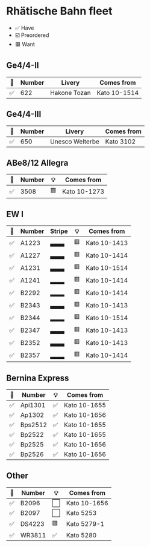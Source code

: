 # Rhätische Bahn fleet

* ✅ Have
* ☑️ Preordered
* 🟥 Want

## Ge4/4-II

🧰 | Number | Livery | Comes from
--- | --- | --- | ---
✅ | 622 | Hakone Tozan | Kato 10-1514

## Ge4/4-III

🧰 | Number | Livery | Comes from
--- | --- | --- | ---
✅ | 650 | Unesco Welterbe | Kato 3102

## ABe8/12 Allegra

🧰 | Number | 💡 | Comes from
--- | --- | --- | ---
✅ | 3508 | 🟥 | Kato 10-1273

## EW I

🧰 | Number | Stripe | 💡 | Comes from
--- | --- | --- | --- | ---
✅ | A1223 | <strong title="thick">▃▃▃</strong> | 🟥 | Kato 10-1413
✅ | A1227 | <strong title="thick">▃▃▃</strong> | 🟥 | Kato 10-1414
✅ | A1231 | <strong title="thick">▃▃▃</strong> | 🟥 | Kato 10-1514
✅ | A1241 | <strong title="thin">▂▂▂</strong> | 🟥 | Kato 10-1414
✅ | B2292 | <strong title="thin">▂▂▂</strong> | 🟥 | Kato 10-1414
✅ | B2343 | <strong title="thick">▃▃▃</strong> | 🟥 | Kato 10-1413
✅ | B2344 | <strong title="thin">▂▂▂</strong> | 🟥 | Kato 10-1514
✅ | B2347 | <strong title="thick">▃▃▃</strong> | 🟥 | Kato 10-1413
✅ | B2352 | <strong title="thick">▃▃▃</strong> | 🟥 | Kato 10-1413
✅ | B2357 | <strong title="thin">▂▂▂</strong> | 🟥 | Kato 10-1414

## Bernina Express

🧰 | Number | 💡 | Comes from
--- | --- | --- | ---
✅ | Api1301 | ✅ | Kato 10-1655
✅ | Ap1302 | ✅ | Kato 10-1656
✅ | Bps2512 | ✅ | Kato 10-1655
✅ | Bp2522 | ✅ | Kato 10-1655
✅ | Bp2525 | ✅ | Kato 10-1656
✅ | Bp2526 | ✅ | Kato 10-1656

## Other

🧰 | Number | 💡 | Comes from
--- | --- | --- | ---
✅ | B2096 | ⬜ | Kato 10-1656
✅ | B2097 | ⬜ | Kato 5253
✅ | DS4223 | 🟥 | Kato 5279-1
✅ | WR3811 | ✅ | Kato 5280
